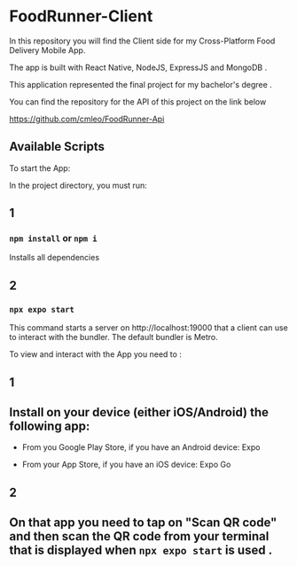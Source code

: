 # FoodRunner-Client

In this repository you will find the Client side for my Cross-Platform Food Delivery Mobile App. 

The app is built with React Native, NodeJS, ExpressJS and MongoDB . 

This application represented the final project for my bachelor's degree . 

You can find the repository for the API of this project on the link below

https://github.com/cmleo/FoodRunner-Api

## Available Scripts

To start the App:

In the project directory, you must run:

## 1 

### `npm install` or `npm i`

Installs all dependencies 

## 2

### `npx expo start`

This command starts a server on http://localhost:19000 that a client can use to interact with the bundler. The default bundler is Metro.

To view and interact with the App you need to :

## 1 
## Install on your device (either iOS/Android) the following app:

- From you Google Play Store, if you have an Android device: Expo

- From your App Store, if you have an iOS device: Expo Go

## 2
## On that app you need to tap on "Scan QR code" and then scan the QR code from your terminal that is displayed when `npx expo start` is used . 


